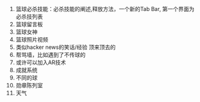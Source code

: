 1. 篮球必杀技能：必杀技能的阐述,释放方法，一个新的Tab Bar, 第一个界面为必杀技列表
2. 篮球留言板
3. 篮球女神
4. 篮球照片视频
5. 类似hacker news的笑话/经验 顶来顶去的
6. 帮骂墙，比如遇到了不传球的
7. 或许可以加入AR技术
8. 成就系统
9. 不同的球
10. 勋章陈列室
11. 天气
